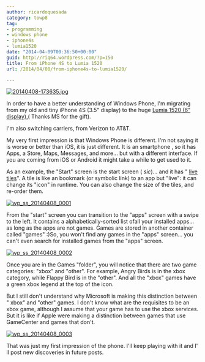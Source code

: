```yaml
---
author: ricardoquesada
category: towp8
tag:
- programming
- windows phone
- iphone4s
- lumia1520
date: "2014-04-09T00:36:50+00:00"
guid: http://riq64.wordpress.com/?p=150
title: From iPhone 4S to Lumia 1520
url: /2014/04/08/from-iphone4s-to-lumia1520/

---
```


[![20140408-173635.jpg](/wp-content/uploads/2014/04/20140408-173635.jpg)](/wp-content/uploads/2014/04/20140408-173635.jpg)

In order to have a better understanding of Windows Phone, I'm migrating from my
old and tiny iPhone 4S (3.5" display) to the
huge [Lumia 1520 (6" display),](http://www.nokia.com/us-en/phones/phone/lumia1520/)(
Thanks MS for the gift).

I'm also switching carriers, from Verizon to AT&T.

My very first impression is that Windows Phone is different. I'm not saying it
is worse or better than iOS, it is just different. It is an smartphone , so it
has Apps, a Store, Maps, Messages, and more... but with a different interface.
If you are coming from iOS or Android it might take a while to get used to it.

As an example, the "Start" screen is the start screen ( _sic_)... and it
has " [live tiles](http://msdn.microsoft.com/en-us/library/windowsphone/develop/hh202948%28v=vs.105%29.aspx)".
A tile is like an bookmark (or symbolic link) to an app but "live": it can
change its "icon" in runtime. You can also change the size of the tiles, and
re-order them.

[![wp_ss_20140408_0001](/wp-content/uploads/2014/04/wp_ss_20140408_0001.jpg?w=576)](/wp-content/uploads/2014/04/wp_ss_20140408_0001.jpg)

From the "start" screen you can transition to the "apps" screen with a swipe to
the left. It contains a alphabetically-sorted list ofall your installed apps...
as long as the apps are not games. Games are stored in another container
called "games" :)So, you won't find any games in the "apps" screen... you can't
even search for installed games from the "apps" screen.

[![wp_ss_20140408_0002](/wp-content/uploads/2014/04/wp_ss_20140408_0002.jpg?w=576)](/wp-content/uploads/2014/04/wp_ss_20140408_0002.jpg)

Once you are in the Games "folder", you will notice that there are two game
categories: "xbox" and "other". For example, Angry Birds is in the xbox
category, while Flappy Bird is in the "other". And all the "xbox" games have a
green xbox legend at the top of the icon.

But I still don't understand why Microsoft is making this distinction between "
xbox" and "other" games. I don't know what are the requisites to be an xbox
game, although I assume that your game has to use the xbox services. But it is
like if Apple were making a distinction between games that use GameCenter and
games that don't.

[![wp_ss_20140408_0003](/wp-content/uploads/2014/04/wp_ss_20140408_0003.jpg?w=576)](/wp-content/uploads/2014/04/wp_ss_20140408_0003.jpg)

That was just my first impression of the phone. I'll keep playing with it and I'
ll post new discoveries in future posts.
